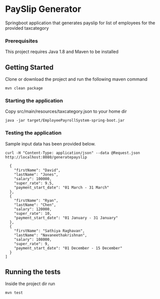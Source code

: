 # PaySlip Generator

Springboot application that generates payslip for list of employees for the provided taxcategory

### Prerequisites

This project requires Java 1.8 and Maven to be installed 

## Getting Started
Clone or download the project and run the following maven command

```mvn clean package```

### Starting the application

Copy src/main/resources/taxcategory.json to your home dir

```java -jar target/EmployeePayrollSystem-spring-boot.jar```

### Testing the application

Sample input data has been provided below. 

```curl -H "Content-Type: application/json" --data @Request.json http://localhost:8080/generatepayslip```

```[
  {
    "firstName": "David",
    "lastName": "Jones",
    "salary": 100000,
    "super_rate": 9.5,
    "payment_start_date": "01 March - 31 March"
  },
  {
    "firstName": "Ryan",
    "lastName": "Chen",
    "salary": 120000,
    "super_rate": 10,
    "payment_start_date": "01 January - 31 January"
  },
  {
    "firstName": "Sathiya Raghavan",
    "lastName": "Navaneethakrishnan",
    "salary": 108000,
    "super_rate": 9,
    "payment_start_date": "01 December - 15 December"
  }
]
```

## Running the tests

Inside the project dir run 

```mvn test```
